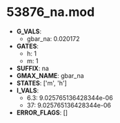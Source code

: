 # 53876_na.mod

- **G_VALS**:
  - gbar_na: 0.020172
- **GATES**:
  - h: 1
  - m: 1
- **SUFFIX**: na
- **GMAX_NAME**: gbar_na
- **STATES**: ['m', 'h']
- **I_VALS**:
  - 6.3: 9.025765136428344e-06
  - 37: 9.025765136428344e-06
- **ERROR_FLAGS**: []
